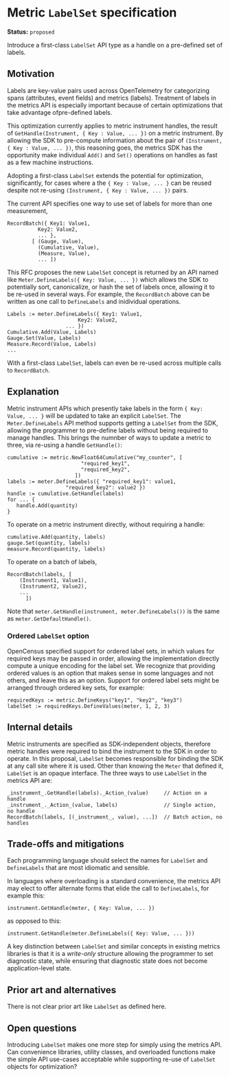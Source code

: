 # Metric `LabelSet` specification

**Status:** `proposed`

Introduce a first-class `LabelSet` API type as a handle on a pre-defined set of labels.  

## Motivation

Labels are key-value pairs used across OpenTelemetry for categorizing spans (attributes, event fields) and metrics (labels).  Treatment of labels in the metrics API is especially important because of certain optimizations that take advantage ofpre-defined labels.

This optimization currently applies to metric instrument handles, the result of `GetHandle(Instrument, { Key : Value, ... })` on a metric instrument. By allowing the SDK to pre-compute information about the pair of `(Instrument, { Key : Value, ... })`, this reasoning goes, the metrics SDK has the opportunity make individual `Add()` and `Set()` operations on handles as fast as a few machine instructions.

Adopting a first-class `LabelSet` extends the potential for optimization, significantly, for cases where a the `{ Key : Value, ... }` can be reused despite not re-using  `(Instrument, { Key : Value, ... })` pairs.

The current API specifies one way to use set of labels for more than one measurement,

```
RecordBatch({ Key1: Value1,
  	      Key2: Value2,
	      ... },
	    [ (Gauge, Value), 
	      (Cumulative, Value),
	      (Measure, Value),
	      ... ])
```

This RFC proposes the new `LabelSet` concept is returned by an API named like `Meter.DefineLabels({ Key: Value, ... })` which allows the SDK to potentially sort, canonicalize, or hash the set of labels once, allowing it to be re-used in several ways.  For example, the `RecordBatch` above can be written as one call to `DefineLabels` and inidividual operations.

```
Labels := meter.DefineLabels({ Key1: Value1,
       	  		       Key2: Value2,
			       ... })
Cumulative.Add(Value, Labels)
Gauge.Set(Value, Labels)
Measure.Record(Value, Labels)
...
```

With a first-class `LabelSet`, labels can even be re-used across multiple calls to `RecordBatch`.

## Explanation

Metric instrument APIs which presently take labels in the form `{ Key: Value, ... }` will be updated to take an explicit `LabelSet`.  The `Meter.DefineLabels` API method supports getting a `LabelSet` from the SDK, allowing the programmer to pre-define labels without being required to manage handles.  This brings the numnber of ways to update a metric to three, via re-using a handle `GetHandle()`:

```
cumulative := metric.NewFloat64Cumulative("my_counter", [
					    "required_key1",
					    "required_key2",
					  ])
labels := meter.DefineLabels({ "required_key1": value1,
			       "required_key2": value2 })
handle := cumulative.GetHandle(labels)
for ... {
   handle.Add(quantity)
}
```

To operate on a metric instrument directly, without requiring a handle:

```
cumulative.Add(quantity, labels)
gauge.Set(quantity, labels)
measure.Record(quantity, labels)
```

To operate on a batch of labels,

```
RecordBatch(labels, [
	(Instrument1, Value1),
	(Instrument2, Value2),
	...
      ])
```

Note that `meter.GetHandle(instrument, meter.DefineLabels())` is the same as `meter.GetDefaultHandle()`.

### Ordered `LabelSet` option

OpenCensus specified support for ordered label sets, in which values for required keys may be passed in order, allowing the implementation directly compute a unique encoding for the label set.   We recognize that providing ordered values is an option that makes sense in some languages and not others, and leave this as an option.  Support for ordered label sets might be arranged through ordered key sets, for example:

```
requiredKeys := metric.DefineKeys("key1", "key2", "key3")
labelSet := requiredKeys.DefineValues(meter, 1, 2, 3)
```

## Internal details

Metric instruments are specified as SDK-independent objects, therefore metric handles were required to bind the instrument to the SDK in order to operate. In this proposal, `LabelSet` becomes responsible for binding the SDK at any call site where it is used.  Other than knowing the `Meter` that defined it, `LabelSet` is an opaque interface.  The three ways to use `LabelSet` in the metrics API are:

```
_instrument_.GetHandle(labels)._Action_(value)     // Action on a handle 
_instrument_._Action_(value, labels)               // Single action, no handle
RecordBatch(labels, [(_instrument_, value), ...])  // Batch action, no handles
```

## Trade-offs and mitigations

Each programming language should select the names for `LabelSet` and `DefineLabels` that are most idiomatic and sensible.

In languages where overloading is a standard convenience, the metrics API may elect to offer alternate forms that elide the call to `DefineLabels`, for example this:

```
instrument.GetHandle(meter, { Key: Value, ... })
```

as opposed to this:

```
instrument.GetHandle(meter.DefineLabels({ Key: Value, ... }))
```

A key distinction between `LabelSet` and similar concepts in existing metrics libraries is that it is a _write-only_ structure allowing the programmer to set diagnostic state, while ensuring that diagnostic state does not become application-level state.

## Prior art and alternatives

There is not clear prior art like `LabelSet` as defined here.

## Open questions

Introducing `LabelSet` makes one more step for simply using the metrics API.  Can convenience libraries, utility classes, and overloaded functions make the simple API use-cases acceptable while supporting re-use of `LabelSet` objects for optimization?
